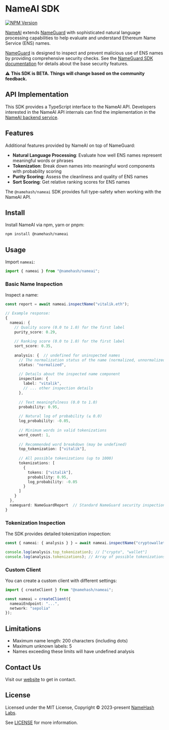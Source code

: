 # NameAI SDK

[![NPM Version](https://img.shields.io/npm/v/@namehash/nameai)](https://www.npmjs.com/package/@namehash/nameai)

[NameAI](https://nameai.io) extends [NameGuard](https://nameguard.io) with sophisticated natural language processing capabilities to help evaluate and understand Ethereum Name Service (ENS) names.

[NameGuard](https://nameguard.io) is designed to inspect and prevent malicious use of ENS names by providing comprehensive security checks. See the [NameGuard SDK documentation](../nameguard-sdk/README.md) for details about the base security features.

⚠️ **This SDK is BETA. Things will change based on the community feedback.**

## API Implementation

This SDK provides a TypeScript interface to the NameAI API. Developers interested in the NameAI API internals can find the implementation in the [NameAI backend service](https://github.com/namehash/namekit/tree/main/apps/api.nameai.dev).

## Features

Additional features provided by NameAI on top of NameGuard:
- **Natural Language Processing**: Evaluate how well ENS names represent meaningful words or phrases
- **Tokenization**: Break down names into meaningful word components with probability scoring
- **Purity Scoring**: Assess the cleanliness and quality of ENS names
- **Sort Scoring**: Get relative ranking scores for ENS names

The `@namehash/nameai` SDK provides full type-safety when working with the NameAI API.

## Install

Install NameAI via npm, yarn or pnpm:

```bash
npm install @namehash/nameai
```

## Usage

Import `nameai`:

```ts
import { nameai } from "@namehash/nameai";
```

### Basic Name Inspection

Inspect a name:

```ts
const report = await nameai.inspectName("vitalik.eth");

// Example response:
{
  nameai: {
    // Quality score (0.0 to 1.0) for the first label
    purity_score: 0.29,
    
    // Ranking score (0.0 to 1.0) for the first label
    sort_score: 0.35,
    
    analysis: {  // undefined for uninspected names
      // The normalization status of the name (normalized, unnormalized, or unknown)
      status: "normalized",
      
      // Details about the inspected name component
      inspection: {
        label: "vitalik",
        // ... other inspection details
      },
      
      // Text meaningfulness (0.0 to 1.0)
      probability: 0.95,
      
      // Natural log of probability (≤ 0.0)
      log_probability: -0.05,
      
      // Minimum words in valid tokenizations
      word_count: 1,
      
      // Recommended word breakdown (may be undefined)
      top_tokenization: ["vitalik"],
      
      // All possible tokenizations (up to 1000)
      tokenizations: [
        {
          tokens: ["vitalik"],
          probability: 0.95,
          log_probability: -0.05
        }
      ]
    }
  },
  nameguard: NameGuardReport  // Standard NameGuard security inspection
}
```

### Tokenization Inspection

The SDK provides detailed tokenization inspection:

```ts
const { nameai: { analysis } } = await nameai.inspectName("cryptowallet.eth");

console.log(analysis.top_tokenization); // ["crypto", "wallet"]
console.log(analysis.tokenizations); // Array of possible tokenizations with probabilities
```

### Custom Client

You can create a custom client with different settings:

```ts
import { createClient } from "@namehash/nameai";

const nameai = createClient({
  nameaiEndpoint: "...",
  network: "sepolia"
});
```

## Limitations

- Maximum name length: 200 characters (including dots)
- Maximum unknown labels: 5
- Names exceeding these limits will have undefined analysis

## Contact Us

Visit our [website](https://namehashlabs.org/) to get in contact.

## License

Licensed under the MIT License, Copyright © 2023-present [NameHash Labs](https://namehashlabs.org).

See [LICENSE](./LICENSE) for more information.
